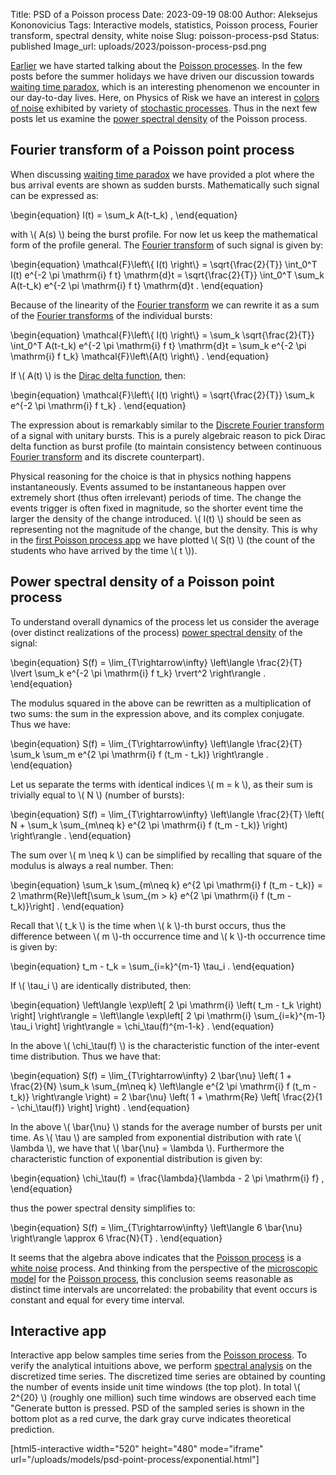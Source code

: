 Title: PSD of a Poisson process
Date: 2023-09-19 08:00
Author: Aleksejus Kononovicius
Tags: Interactive models, statistics, Poisson process, Fourier transform, spectral density, white noise
Slug: poisson-process-psd
Status: published
Image_url: uploads/2023/poisson-process-psd.png

[Earlier]({filename}/articles/2023/poisson-process.md) we have
started talking about the [Poisson processes](/tag/poisson-process/). In the
few posts before the summer holidays we have driven our discussion towards
[waiting time paradox]({filename}/articles/2023/waiting-time-paradox.md),
which is an interesting phenomenon we encounter in our day-to-day lives.
Here, on Physics of Risk we have an interest in [colors of
noise]({filename}/articles/2012/colors-of-noise.md) exhibited by variety of
[stochastic processes](/tag/stochastic-models/). Thus in the next few posts
let us examine the [power spectral density](/tag/spectral-density/) of the
Poisson process.
<!--more-->

## Fourier transform of a Poisson point process

When discussing [waiting time
paradox]({filename}/articles/2023/waiting-time-paradox.md) we have provided
a plot where the bus arrival events are shown as sudden bursts.
Mathematically such signal can be expressed as:

\begin{equation}
    I(t) = \sum\_k A(t-t\_k) ,
\end{equation}

with \\\( A(s) \\\) being the burst profile. For now let us keep the
mathematical form of the profile general. The [Fourier
transform](/tag/fourier-transform/) of such signal is given by:

\begin{equation}
    \mathcal{F}\left\\{ I(t) \right\\} =
        \sqrt{\frac{2}{T}} \int\_0^T I(t) e^{-2 \pi \mathrm{i} f t} \mathrm{d}t =
        \sqrt{\frac{2}{T}} \int\_0^T \sum\_k A(t-t\_k) e^{-2 \pi \mathrm{i} f t} \mathrm{d}t .
\end{equation}

Because of the linearity of the [Fourier transform](/tag/fourier-transform/)
we can rewrite it as a sum of the [Fourier
transforms](/tag/fourier-transform/) of the individual bursts:

\begin{equation}
    \mathcal{F}\left\\{ I(t) \right\\} =
        \sum\_k \sqrt{\frac{2}{T}} \int\_0^T A(t-t\_k) e^{-2 \pi \mathrm{i} f t} \mathrm{d}t =
        \sum\_k e^{-2 \pi \mathrm{i} f t\_k} \mathcal{F}\left\\{A(t) \right\\} .
\end{equation}

If \\\( A(t) \\\) is the [Dirac delta
function](https://en.wikipedia.org/wiki/Dirac_delta_function), then:

\begin{equation}
    \mathcal{F}\left\\{ I(t) \right\\} =
        \sqrt{\frac{2}{T}} \sum\_k e^{-2 \pi \mathrm{i} f t\_k} .
\end{equation}

The expression about is remarkably similar to the [Discrete Fourier
transform](https://en.wikipedia.org/wiki/Discrete_Fourier_transform) of a
signal with unitary bursts. This is a purely algebraic reason to pick Dirac
delta function as burst profile (to maintain consistency between continuous
[Fourier transform](/tag/fourier-transform/) and its discrete counterpart).

Physical reasoning for the choice is that in physics nothing happens
instantaneously. Events assumed to be instantaneous happen over extremely
short (thus often irrelevant) periods of time. The change the events trigger
is often fixed in magnitude, so the shorter event time the larger the
density of the change introduced. \\\( I(t) \\\) should be seen as
representing not the magnitude of the change, but the density. This is why
in the [first Poisson process
app]({filename}/articles/2023/poisson-process.md) we have plotted
\\\( S(t) \\\) (the count of the students who have arrived by the time
\\\( t \\\)).

## Power spectral density of a Poisson point process

To understand overall dynamics of the process let us consider the average
(over distinct realizations of the process) [power spectral
density](/tag/spectral-density/) of the signal:

\begin{equation}
    S(f) = \lim\_{T\rightarrow\infty} \left\langle
            \frac{2}{T} \lvert
                    \sum\_k e^{-2 \pi \mathrm{i} f t\_k}
                \rvert^2
        \right\rangle .
\end{equation}

The modulus squared in the above can be rewritten as a multiplication of two
sums: the sum in the expression above, and its complex conjugate. Thus we
have:

\begin{equation}
    S(f) = \lim\_{T\rightarrow\infty} \left\langle
            \frac{2}{T} \sum\_k \sum\_m e^{2 \pi \mathrm{i} f (t\_m - t\_k)}
        \right\rangle .
\end{equation}

Let us separate the terms with identical indices \\\( m = k \\\), as their
sum is trivially equal to \\\( N \\\) (number of bursts):

\begin{equation}
    S(f) = \lim\_{T\rightarrow\infty} \left\langle
            \frac{2}{T} \left( N + \sum\_k \sum\_{m\neq k} e^{2 \pi \mathrm{i} f (t\_m - t\_k)} \right)
        \right\rangle .
\end{equation}

The sum over \\\( m \neq k \\\) can be simplified by recalling that square
of the modulus is always a real number. Then:

\begin{equation}
    \sum\_k \sum\_{m\neq k} e^{2 \pi \mathrm{i} f (t\_m - t\_k)} =
        2 \mathrm{Re}\left[\sum\_k \sum\_{m > k} e^{2 \pi \mathrm{i} f (t\_m - t\_k)}\right] .
\end{equation}

Recall that \\\( t\_k \\\) is the time when \\\( k \\\)-th burst occurs,
thus the difference between \\\( m \\\)-th occurrence time and \\\( k \\\)-th
occurrence time is given by:

\begin{equation}
    t\_m - t\_k = \sum\_{i=k}^{m-1} \tau\_i .
\end{equation}

If \\\( \tau\_i \\\) are identically distributed, then:

\begin{equation}
    \left\langle \exp\left[ 2 \pi \mathrm{i} \left( t\_m - t\_k \right) \right] \right\rangle =
        \left\langle \exp\left[ 2 \pi \mathrm{i} \sum\_{i=k}^{m-1} \tau\_i \right] \right\rangle =
        \chi\_\tau(f)^{m-1-k} .
\end{equation}

In the above \\\( \chi\_\tau(f) \\\) is the characteristic function of the
inter-event time distribution. Thus we have that:

\begin{equation}
    S(f) = \lim\_{T\rightarrow\infty}
        2 \bar{\nu} \left( 1 + \frac{2}{N} \sum\_k \sum\_{m\neq k} \left\langle e^{2 \pi \mathrm{i} f (t\_m - t\_k)} \right\rangle \right) =
        2 \bar{\nu} \left( 1 + \mathrm{Re} \left[ \frac{2}{1 - \chi\_\tau(f)} \right] \right\) .
\end{equation}

In the above \\\( \bar{\nu} \\\) stands for the average number of bursts per
unit time. As \\\( \tau \\\) are sampled from exponential distribution with
rate \\\( \lambda \\\), we have that \\\( \bar{\nu} = \lambda \\\).
Furthermore the characteristic function of exponential distribution is given
by:

\begin{equation}
    \chi\_\tau(f) = \frac{\lambda}{\lambda - 2 \pi \mathrm{i} f} ,
\end{equation}

thus the power spectral density simplifies to:

\begin{equation}
    S(f) = \lim\_{T\rightarrow\infty} \left\langle 6 \bar{\nu} \right\rangle \approx 6 \frac{N}{T} .
\end{equation}

It seems that the algebra above indicates that the [Poisson
process](/tag/poisson-process/) is a [white noise](/tag/white-noise/)
process. And thinking from the perspective of the [microscopic
model]({filename}/articles/2023/poisson-process.md) for the [Poisson
process](/tag/poisson-process/), this conclusion seems reasonable as
distinct time intervals are uncorrelated: the probability that event occurs
is constant and equal for every time interval.

## Interactive app

Interactive app below samples time series from the [Poisson
process](/tag/poisson-process/). To verify the analytical intuitions above,
we perform [spectral analysis](/tag/spectral-density/) on the discretized
time series. The discretized time series are obtained by counting the number
of events inside unit time windows (the top plot). In total \\\( 2^{20} \\\)
(roughly one million) such time windows are observed each time "Generate
button is pressed. PSD of the sampled series is shown in the bottom plot as
a red curve, the dark gray curve indicates theoretical prediction.

[html5-interactive width="520" height="480" mode="iframe"
url="/uploads/models/psd-point-process/exponential.html"]
